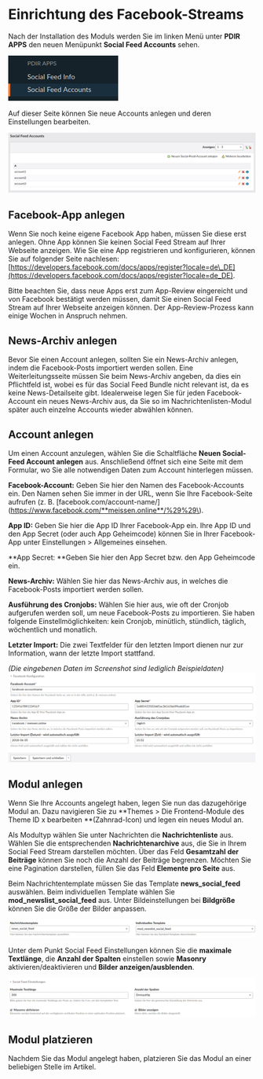 # Einrichtung des Facebook-Streams

Nach der Installation des Moduls werden Sie im linken Menü unter **PDIR APPS** den neuen Menüpunkt **Social Feed Accounts** sehen.

![](/social-feed/img/neuer_menupunkt_socialfeed.png)

Auf dieser Seite können Sie neue Accounts anlegen und deren Einstellungen bearbeiten.

![](/social-feed/img/accountliste_socialfeed.png)

## Facebook-App anlegen

Wenn Sie noch keine eigene Facebook App haben, müssen Sie diese erst anlegen. Ohne App können Sie keinen Social Feed Stream auf Ihrer Webseite anzeigen. Wie Sie eine App registrieren und konfigurieren, können Sie auf folgender Seite nachlesen: [https://developers.facebook.com/docs/apps/register?locale=de\_DE](https://developers.facebook.com/docs/apps/register?locale=de_DE).

Bitte beachten Sie, dass neue Apps erst zum App-Review eingereicht und von Facebook bestätigt werden müssen, damit Sie einen Social Feed Stream auf Ihrer Webseite anzeigen können. Der App-Review-Prozess kann einige Wochen in Anspruch nehmen.

## News-Archiv anlegen

Bevor Sie einen Account anlegen, sollten Sie ein News-Archiv anlegen, indem die Facebook-Posts importiert werden sollen. Eine Weiterleitungsseite müssen Sie beim News-Archiv angeben, da dies ein Pflichtfeld ist, wobei es für das Social Feed Bundle nicht relevant ist, da es keine News-Detailseite gibt. Idealerweise legen Sie für jeden Facebook-Account ein neues News-Archiv aus, da Sie so im Nachrichtenlisten-Modul später auch einzelne Accounts wieder abwählen können.

## Account anlegen

Um einen Account anzulegen, wählen Sie die Schaltfläche **Neuen Social-Feed Account anlegen** aus. Anschließend öffnet sich eine Seite mit dem Formular, wo Sie alle notwendigen Daten zum Account hinterlegen müssen.

**Facebook-Account:** Geben Sie hier den Namen des Facebook-Accounts ein. Den Namen sehen Sie immer in der URL, wenn Sie Ihre Facebook-Seite aufrufen \(z. B. [facebook.com/account-name/](https://www.facebook.com/**meissen.online**/%29%29\).

**App ID:** Geben Sie hier die App ID Ihrer Facebook-App ein. Ihre App ID und den App Secret \(oder auch App Geheimcode\) können Sie in Ihrer Facebook-App unter Einstellungen &gt; Allgemeines einsehen.

**App Secret: **Geben Sie hier den App Secret bzw. den App Geheimcode ein.

**News-Archiv:** Wählen Sie hier das News-Archiv aus, in welches die Facebook-Posts importiert werden sollen.

**Ausführung des Cronjobs:** Wählen Sie hier aus, wie oft der Cronjob aufgerufen werden soll, um neue Facebook-Posts zu importieren. Sie haben folgende Einstellmöglichkeiten: kein Cronjob, minütlich, stündlich, täglich, wöchentlich und monatlich.

**Letzter Import:** Die zwei Textfelder für den letzten Import dienen nur zur Information, wann der letzte Import stattfand.

_\(Die eingebenen Daten im Screenshot sind lediglich Beispieldaten\)_![](/social-feed/img/account_anlegen_socialfeed.png)

## Modul anlegen

Wenn Sie Ihre Accounts angelegt haben, legen Sie nun das dazugehörige Modul an. Dazu navigieren Sie zu **Themes &gt; Die Frontend-Module des Theme ID x bearbeiten **\(Zahnrad-Icon\) und legen ein neues Modul an.

Als Modultyp wählen Sie unter Nachrichten die **Nachrichtenliste** aus. Wählen Sie die entsprechenden **Nachrichtenarchive** aus, die Sie in Ihrem Social Feed Stream darstellen möchten. Über das Feld **Gesamtzahl der Beiträge** können Sie noch die Anzahl der Beiträge begrenzen. Möchten Sie eine Pagination darstellen, füllen Sie das Feld **Elemente pro Seite** aus.

Beim Nachrichtentemplate müssen Sie das Template **news\_social\_feed** auswählen. Beim individuellen Template wählen Sie **mod\_newslist\_social\_feed** aus. Unter Bildeinstellungen bei **Bildgröße** können Sie die Größe der Bilder anpassen.

![](/social-feed/img/template_auswahl_socialfeed.png)

Unter dem Punkt Social Feed Einstellungen können Sie die **maximale Textlänge**, die **Anzahl der Spalten** einstellen sowie **Masonry** aktivieren/deaktivieren und **Bilder anzeigen/ausblenden**.

![](/social-feed/img/socialfeed_einstellungen.png)

## Modul platzieren

Nachdem Sie das Modul angelegt haben, platzieren Sie das Modul an einer beliebigen Stelle im Artikel.

